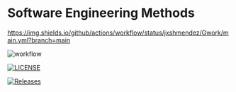 # Software Engineering Methods
https://img.shields.io/github/actions/workflow/status/jxshmendez/Gwork/main.yml?branch=main

![workflow](https://github.com/jxshmendez/Gwork/actions/workflows/main.yml/badge.svg)

[![LICENSE](https://img.shields.io/github/license/jxshmendez/sem.svg?style=flat-square)](https://github.com/jxshmendez/sem/blob/master/LICENSE)

[![Releases](https://img.shields.io/github/release/jxshmendez/sem/all.svg?style=flat-square)](https://github.com/jxshmendez/sem/releases)